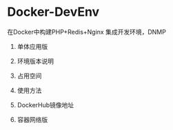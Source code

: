 # Docker-DevEnv
在Docker中构建PHP+Redis+Nginx 集成开发环境，DNMP

1.  单体应用版
   1. 环境版本说明
   2. 占用空间
   3. 使用方法
   3. DockerHub镜像地址

2. 容器网络版
